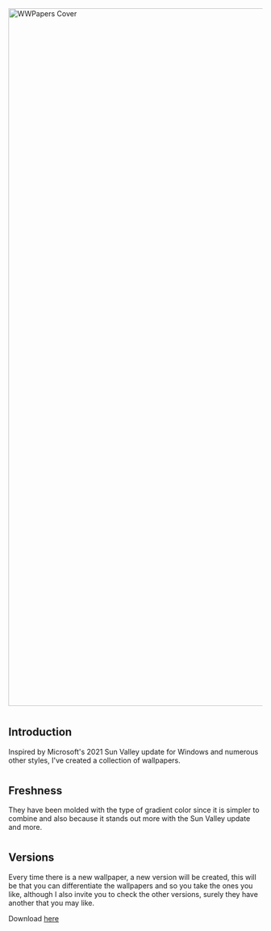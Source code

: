 <img src="Images/cover_image.jpg" alt="WWPapers Cover" width="1380"/>

# <h2> Introduction </h2>

<p> Inspired by Microsoft's 2021 Sun Valley update for Windows and numerous other styles, I've created a collection of wallpapers. </p>

# <h2> Freshness </h2>

<p> They have been molded with the type of gradient color since it is simpler to combine and also because it stands out more with the Sun Valley update and more. </p>

# <h2> Versions </h2>

<p> Every time there is a new wallpaper, a new version will be created, this will be that you can differentiate the wallpapers and so you take the ones you like, although I also invite you to check the other versions, surely they have another that you may like. </p>

Download [here](https://github.com/ToastcodeDev/Windows-Wallpapers/releases)
